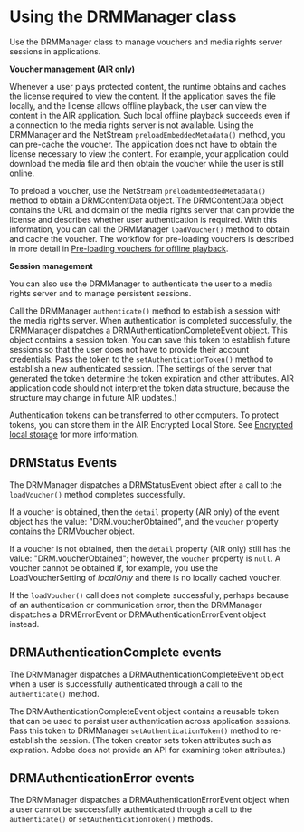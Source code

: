 # Using the DRMManager class

Use the DRMManager class to manage vouchers and media rights server sessions in
applications.

**Voucher management (AIR only)**

Whenever a user plays protected content, the runtime obtains and caches the
license required to view the content. If the application saves the file locally,
and the license allows offline playback, the user can view the content in the
AIR application. Such local offline playback succeeds even if a connection to
the media rights server is not available. Using the DRMManager and the NetStream
`preloadEmbeddedMetadata()` method, you can pre-cache the voucher. The
application does not have to obtain the license necessary to view the content.
For example, your application could download the media file and then obtain the
voucher while the user is still online.

To preload a voucher, use the NetStream `preloadEmbeddedMetadata()` method to
obtain a DRMContentData object. The DRMContentData object contains the URL and
domain of the media rights server that can provide the license and describes
whether user authentication is required. With this information, you can call the
DRMManager `loadVoucher()` method to obtain and cache the voucher. The workflow
for pre-loading vouchers is described in more detail in
[Pre-loading vouchers for offline playback](WSe3d2d52902616553-3a6b491211d1b2ce8d5-8000.html).

**Session management**

You can also use the DRMManager to authenticate the user to a media rights
server and to manage persistent sessions.

Call the DRMManager `authenticate()` method to establish a session with the
media rights server. When authentication is completed successfully, the
DRMManager dispatches a DRMAuthenticationCompleteEvent object. This object
contains a session token. You can save this token to establish future sessions
so that the user does not have to provide their account credentials. Pass the
token to the `setAuthenticationToken()` method to establish a new authenticated
session. (The settings of the server that generated the token determine the
token expiration and other attributes. AIR application code should not interpret
the token data structure, because the structure may change in future AIR
updates.)

Authentication tokens can be transferred to other computers. To protect tokens,
you can store them in the AIR Encrypted Local Store. See
[Encrypted local storage](WS5b3ccc516d4fbf351e63e3d118666ade46-7e31.html) for
more information.

## DRMStatus Events

The DRMManager dispatches a DRMStatusEvent object after a call to the
`loadVoucher()` method completes successfully.

If a voucher is obtained, then the `detail` property (AIR only) of the event
object has the value: "DRM.voucherObtained", and the `voucher` property contains
the DRMVoucher object.

If a voucher is not obtained, then the `detail` property (AIR only) still has
the value: "DRM.voucherObtained"; however, the `voucher` property is `null`. A
voucher cannot be obtained if, for example, you use the LoadVoucherSetting of
_localOnly_ and there is no locally cached voucher.

If the `loadVoucher()` call does not complete successfully, perhaps because of
an authentication or communication error, then the DRMManager dispatches a
DRMErrorEvent or DRMAuthenticationErrorEvent object instead.

## DRMAuthenticationComplete events

The DRMManager dispatches a DRMAuthenticationCompleteEvent object when a user is
successfully authenticated through a call to the `authenticate()` method.

The DRMAuthenticationCompleteEvent object contains a reusable token that can be
used to persist user authentication across application sessions. Pass this token
to DRMManager `setAuthenticationToken()` method to re-establish the session.
(The token creator sets token attributes such as expiration. Adobe does not
provide an API for examining token attributes.)

## DRMAuthenticationError events

The DRMManager dispatches a DRMAuthenticationErrorEvent object when a user
cannot be successfully authenticated through a call to the `authenticate()` or
`setAuthenticationToken()` methods.
